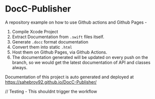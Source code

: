 # DocC-Publisher

A repository example on how to use Github actions and Github Pages - 

1. Compile Xcode Project
2. Extract Documentation from `.swift` files itself.
3. Generate `.docc` format documentation
4. Convert them into static `.html`
5. Host them on Github Pages, via Github Actions.
6. The documentation generated will be updated on every push on the branch, so we would get the latest documentation of API and classes always.


Documentation of this project is auto generated and deployed at https://sahebroy92.github.io/DocC-Publisher/

// Testing - This shouldnt trigger the workflow
